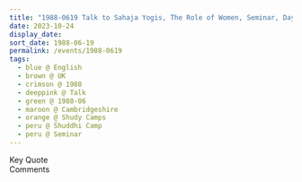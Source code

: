 ```yaml
---
title: "1988-0619 Talk to Sahaja Yogis, The Role of Women, Seminar, Day 2, Tent, Marque, Back Garden, Śhuddhi Camp (now The Hall, Shudy Camps Park), Shudy Camps, Cambridgeshire, UK"
date: 2023-10-24
display_date: 
sort_date: 1988-06-19
permalink: /events/1988-0619
tags:
  - blue @ English
  - brown @ UK
  - crimson @ 1988
  - deeppink @ Talk
  - green @ 1988-06
  - maroon @ Cambridgeshire
  - orange @ Shudy Camps
  - peru @ Śhuddhi Camp
  - peru @ Seminar
---
```


<wave-list>
  <list-title color="green" width="75">Key Quote</list-title>
  <list-item color="BlanchedAlmond"  width="200"></list-item>
  <list-item color="Lavender"></list-item>
  <list-item color="BlanchedAlmond"></list-item>
</wave-list>

<br>

<wave-list>
  <list-title color="green" width="75">Comments</list-title>
  <list-item color="BlanchedAlmond"  width="200"></list-item>
  <list-item color="Lavender"></list-item>
  <list-item color="BlanchedAlmond"></list-item>
</wave-list>